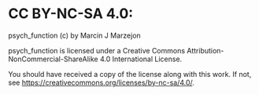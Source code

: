 # CC BY-NC-SA 4.0:

psych_function (c) by Marcin J Marzejon

psych_function is licensed under a Creative Commons Attribution-NonCommercial-ShareAlike 4.0 International License.

You should have received a copy of the license along with this work. If not, see https://creativecommons.org/licenses/by-nc-sa/4.0/.
